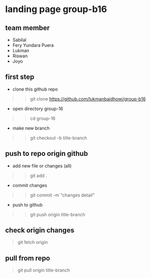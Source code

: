 # landing page group-b16

## team member
- Sabilal
- Fery Yundara Puera
- Lukman
- Riswan
- Joyo

## first step
- clone this github repo
>> git clone https://github.com/lukmanbaidhowi/group-b16
- open directory group-16
>> cd group-16
- make new branch
>> git checkout -b title-branch

## push to repo origin github
- add new file or changes (all)
>> git add .
- commit changes
>> git commit -m "changes detail"
- push to github
>> git push origin title-branch

## check origin changes
> git fetch origin

## pull from repo 
> git pull origin title-branch